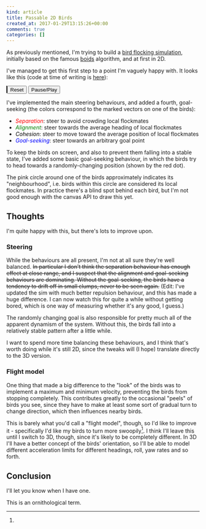```yaml
---
kind: article
title: Passable 2D Birds
created_at: 2017-01-29T13:15:26+00:00
comments: true
categories: []
---
```


As previously mentioned, I'm trying to build a [bird flocking
simulation](/blog/2017/01/19/birds-slowly/), initially based on the
famous [boids](http://www.red3d.com/cwr/boids/) algorithm, and at first
in 2D.

I've managed to get this first step to a point I'm vaguely happy with.
It looks like this (code at time of writing is
[here](https://github.com/urbanautomaton/boids/blob/b60991477baadacae25ff39b7faa735dafb21f3f/001-boids/index.html)):

<script src="/toys/birds-001/vendor/underscore-min.js" type="text/javascript"></script>
<script src="/toys/birds-001/vendor/sylvester.js" type="text/javascript"></script>
<canvas id="canvas" width="600" height="600" style="border: 1px solid
black;"></canvas>
<button onclick="init();">Reset</button>
<button onclick="toggleAnimation();">Pause/Play</button>
<script src="/toys/birds-001/src/main.js" type="text/javascript"></script>

I've implemented the main steering behaviours, and added a fourth,
goal-seeking (the colors correspond to the marked vectors on one of the
birds):

* <span style="color: red;">*Separation*</span>: steer to avoid crowding local flockmates
* <span style="color: green;">*Alignment*</span>: steer towards the average heading of local flockmates
* <span style="color: black;">*Cohesion*</span>: steer to move toward the average position of local flockmates
* <span style="color: blue;">*Goal-seeking*</span>: steer towards an arbitrary goal point

To keep the birds on screen, and also to prevent them falling into a
stable state, I've added some basic goal-seeking behaviour, in which
the birds try to head towards a randomly-changing position (shown by the
red dot).

The pink circle around one of the birds approximately indicates its
"neighbourhood", i.e. birds within this circle are considered its local
flockmates. In practice there's a blind spot behind each bird, but I'm
not good enough with the canvas API to draw this yet.

## Thoughts

I'm quite happy with this, but there's lots to improve upon.

### Steering

While the behaviours are all present, I'm not at all sure they're well
balanced. <s>In particular I don't think the separation behaviour has
enough effect at close range, and I suspect that the alignment and
goal-seeking behaviours are dominating. Without the goal-seeking, the
birds have a tendency to drift off in small clumps, never to be seen
again.</s> (Edit: I've updated the sim with much better repulsion
behaviour, and this has made a huge difference. I can now watch this for
quite a while without getting bored, which is one way of measuring
whether it's any good, I guess.)

The randomly changing goal is also responsible for pretty much all of
the apparent dynamism of the system. Without this, the birds fall into a
relatively stable pattern after a little while.

I want to spend more time balancing these behaviours, and I think that's
worth doing while it's still 2D, since the tweaks will (I hope)
translate directly to the 3D version.

### Flight model

One thing that made a big difference to the "look" of the birds was to
implement a maximum and minimum velocity, preventing the birds from
stopping completely. This contributes greatly to the occasional "peels"
of birds you see, since they have to make at least some sort of gradual
turn to change direction, which then influences nearby birds.

This is barely what you'd call a "flight model", though, so I'd like to
improve it - specifically I'd like my birds to turn more swoopily[^1]. I
think I'll leave this until I switch to 3D, though, since it's likely to
be completely different. In 3D I'll have a better concept of the birds'
orientation, so I'll be able to model different acceleration limits for
different headings, roll, yaw rates and so forth.

## Conclusion

I'll let you know when I have one.

[^1]:
  This is an ornithological term.
